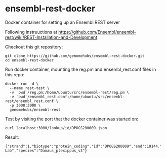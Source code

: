 # ensembl-rest-docker
Docker container for setting up an Ensembl REST server

Following instruuctions at https://github.com/Ensembl/ensembl-rest/wiki/REST-Installation-and-Development

Checkout this git repository:
```
git clone https://github.com/genomehubs/ensembl-rest-docker.git
cd ensembl-rest-docker
```

Run docker container, mounting the reg.pm and ensembl_rest.conf files in this repo:
```
docker run -d \
  --name rest-test \
  -v `pwd`/reg.pm:/home/ubuntu/src/ensembl-rest/reg.pm \
  -v `pwd`/ensembl_rest.conf:/home/ubuntu/src/ensembl-rest/ensembl_rest.conf \
  -p 3000:3000 \
  genomehubs/ensembl-rest
```

Test by visiting the port that the docker container was started on:
```
curl localhost:3000/lookup/id/DPOGS200009.json
```
Result:
```
{"strand":1,"biotype":"protein_coding","id":"DPOGS200009","end":19144,"start":18185,"seq_region_name":"DPSCF300420","object_type":"Gene","db_type":"core","assembly_name":"v3","logic_name":"OGS2","source":"Reppert Lab","species":"Danaus_plexippus_v3"}
```
